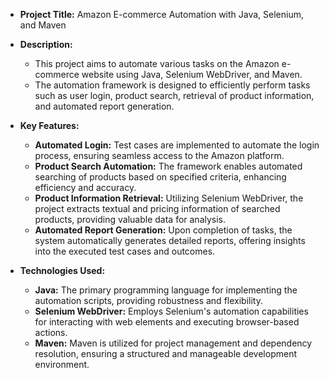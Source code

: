 - **Project Title:** Amazon E-commerce Automation with Java, Selenium, and Maven

- **Description:**
  - This project aims to automate various tasks on the Amazon e-commerce website using Java, Selenium WebDriver, and Maven.
  - The automation framework is designed to efficiently perform tasks such as user login, product search, retrieval of product information, and automated report generation.
  
- **Key Features:**
  - **Automated Login:** Test cases are implemented to automate the login process, ensuring seamless access to the Amazon platform.
  - **Product Search Automation:** The framework enables automated searching of products based on specified criteria, enhancing efficiency and accuracy.
  - **Product Information Retrieval:** Utilizing Selenium WebDriver, the project extracts textual and pricing information of searched products, providing valuable data for analysis.
  - **Automated Report Generation:** Upon completion of tasks, the system automatically generates detailed reports, offering insights into the executed test cases and outcomes.
  
- **Technologies Used:**
  - **Java:** The primary programming language for implementing the automation scripts, providing robustness and flexibility.
  - **Selenium WebDriver:** Employs Selenium's automation capabilities for interacting with web elements and executing browser-based actions.
  - **Maven:** Maven is utilized for project management and dependency resolution, ensuring a structured and manageable development environment.
  

